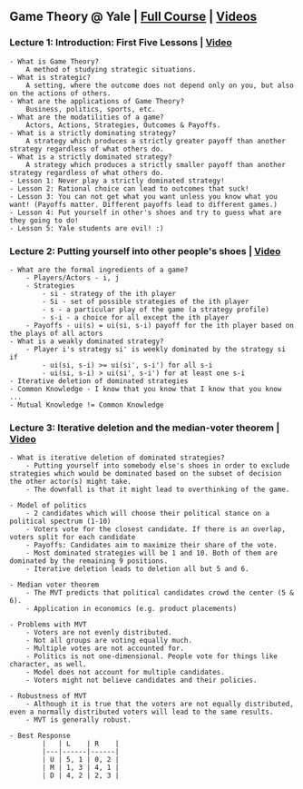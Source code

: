 ## Game Theory @ Yale | [Full Course](https://oyc.yale.edu/economics/econ-159) | [Videos](https://www.youtube.com/playlist?list=PL6EF60E1027E1A10B)

### Lecture 1: Introduction: First Five Lessons | [Video](https://www.youtube.com/watch?v=nM3rTU927io&list=PL6EF60E1027E1A10B&index=1)
    - What is Game Theory?
        A method of studying strategic situations.
    - What is strategic?
        A setting, where the outcome does not depend only on you, but also on the actions of others.
    - What are the applications of Game Theory?
        Business, politics, sports, etc.
    - What are the modatilities of a game?
        Actors, Actions, Strategies, Outcomes & Payoffs.
    - What is a strictly dominating strategy?
        A strategy which produces a strictly greater payoff than another strategy regardless of what others do.
    - What is a strictly dominated strategy?
        A strategy which produces a strictly smaller payoff than another strategy regardless of what others do.
    - Lesson 1: Never play a strictly dominated strategy!
    - Lesson 2: Rational choice can lead to outcomes that suck!
    - Lesson 3: You can not get what you want unless you know what you want! (Payoffs matter. Different payoffs lead to different games.)
    - Lesson 4: Put yourself in other's shoes and try to guess what are they going to do!
    - Lesson 5: Yale students are evil! :)


### Lecture 2: Putting yourself into other people's shoes | [Video](https://www.youtube.com/watch?v=qQ3kFydI_xQ&list=PL6EF60E1027E1A10B&index=2)
    - What are the formal ingredients of a game?
        - Players/Actors - i, j
        - Strategies
            - si - strategy of the ith player
            - Si - set of possible strategies of the ith player
            - s - a particular play of the game (a strategy profile)
            - s-i - a choice for all except the ith player
        - Payoffs - ui(s) = ui(si, s-i) payoff for the ith player based on the plays of all actors
    - What is a weakly dominated strategy?
        - Player i's strategy si' is weekly dominated by the strategy si if
            - ui(si, s-i) >= ui(si', s-i') for all s-i
            - ui(si, s-i) > ui(si', s-i') for at least one s-i
    - Iterative deletion of dominated strategies
    - Common Knowledge - I know that you know that I know that you know ...
    - Mutual Knowledge != Common Knowledge

### Lecture 3: Iterative deletion and the median-voter theorem | [Video](https://www.youtube.com/watch?v=kqDu0RVWTYw&list=PL6EF60E1027E1A10B&index=3)
    - What is iterative deletion of dominated strategies?
        - Putting yourself into somebody else's shoes in order to exclude strategies which would be dominated based on the subset of decision the other actor(s) might take.
        - The downfall is that it might lead to overthinking of the game.
  
    - Model of politics
        - 2 candidates which will choose their political stance on a political spectrum (1-10)
        - Voters vote for the closest candidate. If there is an overlap, voters split for each candidate
        - Payoffs: Candidates aim to maximize their share of the vote.
        - Most dominated strategies will be 1 and 10. Both of them are dominated by the remaining 9 positions.
        - Iterative deletion leads to deletion all but 5 and 6.
  
    - Median voter theorem
        - The MVT predicts that political candidates crowd the center (5 & 6).
        - Application in economics (e.g. product placements)
  
    - Problems with MVT
        - Voters are not evenly distributed.
        - Not all groups are voting equally much.
        - Multiple votes are not accounted for.
        - Politics is not one-dimensional. People vote for things like character, as well.
        - Model does not account for multiple candidates.
        - Voters might not believe candidates and their policies.
  
    - Robustness of MVT
        - Although it is true that the voters are not equally distributed, even a normally distributed voters will lead to the same results.
        - MVT is generally robust.
  
    - Best Response
            |   | L    | R    |
            |---|------|------|
            | U | 5, 1 | 0, 2 |
            | M | 1, 3 | 4, 1 |
            | D | 4, 2 | 2, 3 |